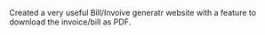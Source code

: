 Created a very useful Bill/Invoive generatr website with a feature to download the invoice/bill as PDF. 